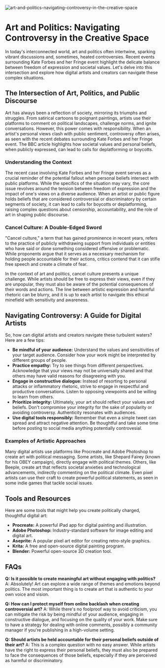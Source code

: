 ![art-and-politics-navigating-controversy-in-the-creative-space](https://images.pexels.com/photos/30002218/pexels-photo-30002218.jpeg?auto=compress&cs=tinysrgb&fit=crop&h=627&w=1200)

# Art and Politics: Navigating Controversy in the Creative Space

In today's interconnected world, art and politics often intertwine, sparking vibrant discussions and, sometimes, heated controversies. Recent events surrounding Kate Forbes and her Fringe event highlight the delicate balance between freedom of expression and societal values. Let's delve into this intersection and explore how digital artists and creators can navigate these complex situations.

## The Intersection of Art, Politics, and Public Discourse

Art has always been a reflection of society, mirroring its triumphs and struggles. From satirical cartoons to poignant paintings, artists use their platforms to comment on political landscapes, challenge norms, and ignite conversations. However, this power comes with responsibility. When an artist's personal views clash with public sentiment, controversy often arises, as seen with the recent debates surrounding Kate Forbes and her Fringe event. The BBC article highlights how societal values and personal beliefs, when publicly expressed, can lead to calls for deplatforming or boycotts.

### Understanding the Context

The recent case involving Kate Forbes and her Fringe event serves as a crucial reminder of the potential fallout when personal beliefs intersect with public platforms. While the specifics of the situation may vary, the core issue revolves around the tension between freedom of expression and the impact of one's views on a diverse audience. When an artist or public figure holds beliefs that are considered controversial or discriminatory by certain segments of society, it can lead to calls for boycotts or deplatforming, raising complex questions about censorship, accountability, and the role of art in shaping public discourse.

### Cancel Culture: A Double-Edged Sword

"Cancel culture," a term that has gained prominence in recent years, refers to the practice of publicly withdrawing support from individuals or entities who have said or done something considered offensive or problematic. While proponents argue that it serves as a necessary mechanism for holding people accountable for their actions, critics contend that it can stifle free speech and create a climate of fear.

In the context of art and politics, cancel culture presents a unique challenge. While artists should be free to express their views, even if they are unpopular, they must also be aware of the potential consequences of their words and actions. The line between artistic expression and harmful rhetoric can be blurry, and it is up to each artist to navigate this ethical minefield with sensitivity and awareness.

## Navigating Controversy: A Guide for Digital Artists

So, how can digital artists and creators navigate these turbulent waters? Here are a few tips:

*   **Be mindful of your audience:** Understand the values and sensitivities of your target audience. Consider how your work might be interpreted by different groups of people.
*   **Practice empathy:** Try to see things from different perspectives. Acknowledge that your views may not be universally shared and that others may have valid reasons for disagreeing with you.
*   **Engage in constructive dialogue:** Instead of resorting to personal attacks or inflammatory rhetoric, strive to engage in respectful and productive conversations. Listen to opposing viewpoints and be willing to learn from others.
*   **Prioritize integrity:** Ultimately, your art should reflect your values and beliefs. Don't compromise your integrity for the sake of popularity or avoiding controversy. Authenticity resonates with audiences. 
*   **Use digital tools responsibly:** Remember that even a simple tweet can spread and attract negative attention. Be thoughtful and take some time before posting to social media anything potentially controvesial.

### Examples of Artistic Approaches

Many digital artists use platforms like Procreate and Adobe Photoshop to create art with political messaging. Some artists, like Shepard Fairey (known for his OBEY campaign), directly engage with political themes. Others, like Beeple, create art that reflects societal anxieties and technological advancements, indirectly commenting on the political climate. Even pixel artists can use their craft to create powerful political statements, as seen in some indie games that tackle social issues.

## Tools and Resources

Here are some tools that might help you create politically charged, thoughtful digital art:

*   **Procreate:** A powerful iPad app for digital painting and illustration.
*   **Adobe Photoshop:** Industry-standard software for image editing and digital art.
*   **Aseprite:** A popular pixel art editor for creating retro-style graphics.
*   **Krita:** A free and open-source digital painting program.
*   **Blender:** Powerful open-source 3D creation tool.

## FAQs

**Q: Is it possible to create meaningful art without engaging with politics?**
A: Absolutely! Art can explore a wide range of themes and emotions beyond politics. The most important thing is to create art that is authentic to your own voice and vision.

**Q: How can I protect myself from online backlash when creating controversial art?**
A: While there's no foolproof way to avoid criticism, you can mitigate the risk by being mindful of your audience, engaging in constructive dialogue, and focusing on the quality of your work. Make sure to have a strategy for dealing with online comments, possibly a community manager if you're publishing in a high-volume setting.

**Q: Should artists be held accountable for their personal beliefs outside of their art?**
A: This is a complex question with no easy answer. While artists have the right to express their personal beliefs, they must also be prepared to face the consequences of those beliefs, especially if they are perceived as harmful or discriminatory.
